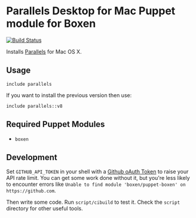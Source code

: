 # Parallels Desktop for Mac Puppet module for Boxen

[![Build Status](https://travis-ci.org/boxen/puppet-template.png?branch=master)](https://travis-ci.org/thisishugo/puppet-parallels)

Installs [Parallels](parallels.com) for Mac OS X.

## Usage

```puppet
include parallels
```
If you want to install the previous version then use:
```puppet
include parallels::v8
```

## Required Puppet Modules

* `boxen`

## Development

Set `GITHUB_API_TOKEN` in your shell with a [Github oAuth Token](https://help.github.com/articles/creating-an-oauth-token-for-command-line-use) to raise your API rate limit. You can get some work done without it, but you're less likely to encounter errors like `Unable to find module 'boxen/puppet-boxen' on https://github.com`.

Then write some code. Run `script/cibuild` to test it. Check the `script`
directory for other useful tools.
